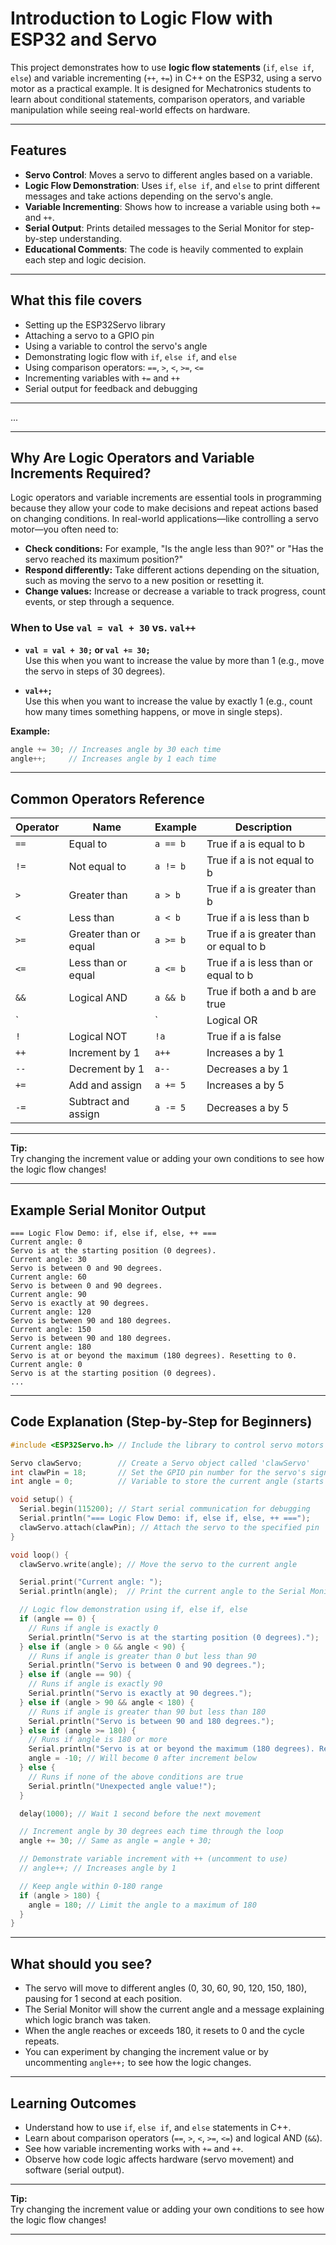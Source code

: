 # Introduction to Logic Flow with ESP32 and Servo

This project demonstrates how to use **logic flow statements** (`if`, `else if`, `else`) and variable incrementing (`++`, `+=`) in C++ on the ESP32, using a servo motor as a practical example. It is designed for Mechatronics students to learn about conditional statements, comparison operators, and variable manipulation while seeing real-world effects on hardware.

---

## Features

- **Servo Control**: Moves a servo to different angles based on a variable.
- **Logic Flow Demonstration**: Uses `if`, `else if`, and `else` to print different messages and take actions depending on the servo's angle.
- **Variable Incrementing**: Shows how to increase a variable using both `+=` and `++`.
- **Serial Output**: Prints detailed messages to the Serial Monitor for step-by-step understanding.
- **Educational Comments**: The code is heavily commented to explain each step and logic decision.

---

## What this file covers

- Setting up the ESP32Servo library
- Attaching a servo to a GPIO pin
- Using a variable to control the servo's angle
- Demonstrating logic flow with `if`, `else if`, and `else`
- Using comparison operators: `==`, `>`, `<`, `>=`, `<=`
- Incrementing variables with `+=` and `++`
- Serial output for feedback and debugging

---

...

---

## Why Are Logic Operators and Variable Increments Required?

Logic operators and variable increments are essential tools in programming because they allow your code to make decisions and repeat actions based on changing conditions. In real-world applications—like controlling a servo motor—you often need to:

- **Check conditions:** For example, "Is the angle less than 90?" or "Has the servo reached its maximum position?"
- **Respond differently:** Take different actions depending on the situation, such as moving the servo to a new position or resetting it.
- **Change values:** Increase or decrease a variable to track progress, count events, or step through a sequence.

### When to Use `val = val + 30` vs. `val++`

- **`val = val + 30;` or `val += 30;`**  
  Use this when you want to increase the value by more than 1 (e.g., move the servo in steps of 30 degrees).

- **`val++;`**  
  Use this when you want to increase the value by exactly 1 (e.g., count how many times something happens, or move in single steps).

**Example:**
```cpp
angle += 30; // Increases angle by 30 each time
angle++;     // Increases angle by 1 each time
```

---

## Common Operators Reference

| Operator | Name                  | Example         | Description                                 |
|----------|-----------------------|----------------|---------------------------------------------|
| `==`     | Equal to              | `a == b`       | True if a is equal to b                     |
| `!=`     | Not equal to          | `a != b`       | True if a is not equal to b                 |
| `>`      | Greater than          | `a > b`        | True if a is greater than b                 |
| `<`      | Less than             | `a < b`        | True if a is less than b                    |
| `>=`     | Greater than or equal | `a >= b`       | True if a is greater than or equal to b     |
| `<=`     | Less than or equal    | `a <= b`       | True if a is less than or equal to b        |
| `&&`     | Logical AND           | `a && b`       | True if both a and b are true               |
| `||`     | Logical OR            | `a || b`       | True if either a or b is true               |
| `!`      | Logical NOT           | `!a`           | True if a is false                          |
| `++`     | Increment by 1        | `a++`          | Increases a by 1                            |
| `--`     | Decrement by 1        | `a--`          | Decreases a by 1                            |
| `+=`     | Add and assign        | `a += 5`       | Increases a by 5                            |
| `-=`     | Subtract and assign   | `a -= 5`       | Decreases a by 5                            |

---

**Tip:**  
Try changing the increment value or adding your own conditions to see how the logic flow changes!

---

## Example Serial Monitor Output

```
=== Logic Flow Demo: if, else if, else, ++ ===
Current angle: 0
Servo is at the starting position (0 degrees).
Current angle: 30
Servo is between 0 and 90 degrees.
Current angle: 60
Servo is between 0 and 90 degrees.
Current angle: 90
Servo is exactly at 90 degrees.
Current angle: 120
Servo is between 90 and 180 degrees.
Current angle: 150
Servo is between 90 and 180 degrees.
Current angle: 180
Servo is at or beyond the maximum (180 degrees). Resetting to 0.
Current angle: 0
Servo is at the starting position (0 degrees).
...
```

---

## Code Explanation (Step-by-Step for Beginners)

```cpp
#include <ESP32Servo.h> // Include the library to control servo motors on ESP32

Servo clawServo;        // Create a Servo object called 'clawServo'
int clawPin = 18;       // Set the GPIO pin number for the servo's signal wire
int angle = 0;          // Variable to store the current angle (starts at 0)

void setup() {
  Serial.begin(115200); // Start serial communication for debugging
  Serial.println("=== Logic Flow Demo: if, else if, else, ++ ===");
  clawServo.attach(clawPin); // Attach the servo to the specified pin
}

void loop() {
  clawServo.write(angle); // Move the servo to the current angle

  Serial.print("Current angle: ");
  Serial.println(angle);  // Print the current angle to the Serial Monitor

  // Logic flow demonstration using if, else if, else
  if (angle == 0) {
    // Runs if angle is exactly 0
    Serial.println("Servo is at the starting position (0 degrees).");
  } else if (angle > 0 && angle < 90) {
    // Runs if angle is greater than 0 but less than 90
    Serial.println("Servo is between 0 and 90 degrees.");
  } else if (angle == 90) {
    // Runs if angle is exactly 90
    Serial.println("Servo is exactly at 90 degrees.");
  } else if (angle > 90 && angle < 180) {
    // Runs if angle is greater than 90 but less than 180
    Serial.println("Servo is between 90 and 180 degrees.");
  } else if (angle >= 180) {
    // Runs if angle is 180 or more
    Serial.println("Servo is at or beyond the maximum (180 degrees). Resetting to 0.");
    angle = -10; // Will become 0 after increment below
  } else {
    // Runs if none of the above conditions are true
    Serial.println("Unexpected angle value!");
  }

  delay(1000); // Wait 1 second before the next movement

  // Increment angle by 30 degrees each time through the loop
  angle += 30; // Same as angle = angle + 30;

  // Demonstrate variable increment with ++ (uncomment to use)
  // angle++; // Increases angle by 1

  // Keep angle within 0-180 range
  if (angle > 180) {
    angle = 180; // Limit the angle to a maximum of 180
  }
}
```

---

## What should you see?

- The servo will move to different angles (0, 30, 60, 90, 120, 150, 180), pausing for 1 second at each position.
- The Serial Monitor will show the current angle and a message explaining which logic branch was taken.
- When the angle reaches or exceeds 180, it resets to 0 and the cycle repeats.
- You can experiment by changing the increment value or by uncommenting `angle++;` to see how the logic changes.

---

## Learning Outcomes

- Understand how to use `if`, `else if`, and `else` statements in C++.
- Learn about comparison operators (`==`, `>`, `<`, `>=`, `<=`) and logical AND (`&&`).
- See how variable incrementing works with `+=` and `++`.
- Observe how code logic affects hardware (servo movement) and software (serial output).

---

**Tip:**  
Try changing the increment value or adding your own conditions to see how the logic flow changes!

---